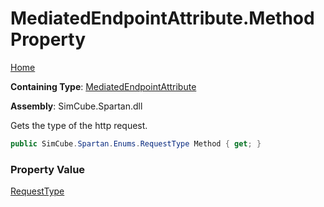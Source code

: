 # MediatedEndpointAttribute\.Method Property

[Home](../../../../README.md)

**Containing Type**: [MediatedEndpointAttribute](../README.md)

**Assembly**: SimCube\.Spartan\.dll

  
Gets the type of the http request\.

```csharp
public SimCube.Spartan.Enums.RequestType Method { get; }
```

### Property Value

[RequestType](../../../Enums/RequestType/README.md)

